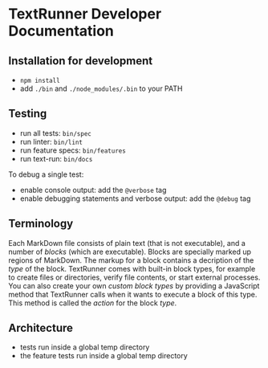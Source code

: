# TextRunner Developer Documentation

## Installation for development

* `npm install`
* add `./bin` and `./node_modules/.bin` to your PATH


## Testing

* run all tests: `bin/spec`
* run linter: `bin/lint`
* run feature specs: `bin/features`
* run text-run: `bin/docs`

To debug a single test:
* enable console output: add the `@verbose` tag
* enable debugging statements and verbose output: add the `@debug` tag


## Terminology

Each MarkDown file consists of plain text (that is not executable),
and a number of _blocks_ (which are executable).
Blocks are specially marked up regions of MarkDown.
The markup for a block contains a decription of the _type_ of the block.
TextRunner comes with built-in block types,
for example to create files or directories, verify file contents,
or start external processes.
You can also create your own _custom block types_
by providing a JavaScript method that TextRunner calls when it wants to execute a block of this type.
This method is called the _action_ for the block _type_.


## Architecture

- tests run inside a global temp directory
- the feature tests run inside a global temp directory
